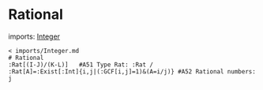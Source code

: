 # Rational
imports: [Integer](Integer.md)
```korekto
< imports/Integer.md
# Rational
:Rat[(I-J)/(K-L)]	#A51 Type Rat: :Rat /
:Rat[A]=:Exist[:Int]{i,j|(:GCF[i,j]=1)&(A=i/j)}	#A52 Rational numbers: j
```
